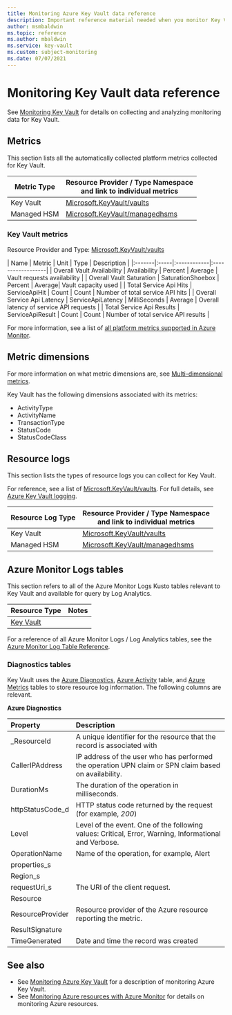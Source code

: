 ```yaml
---
title: Monitoring Azure Key Vault data reference 
description: Important reference material needed when you monitor Key Vault 
author: msmbaldwin  
ms.topic: reference
ms.author: mbaldwin
ms.service: key-vault
ms.custom: subject-monitoring
ms.date: 07/07/2021
---
```


# Monitoring Key Vault data reference

See [Monitoring Key Vault](monitor-key-vault.md) for details on collecting and analyzing monitoring data for Key Vault.

## Metrics


This section lists all the automatically collected platform metrics collected for Key Vault.  

|Metric Type | Resource Provider / Type Namespace<br/> and link to individual metrics |
|-------|-----|
| Key Vault | [Microsoft.KeyVault/vaults](/azure-monitor/essentials/metrics-supported#microsoftkeyvaultvaults) |
| Managed HSM | [Microsoft.KeyVault/managedhsms](/azure-monitor/platform/resource-logs-categories.#microsoftkeyvaultmanagedhsms) 

### Key Vault metrics

Resource Provider and Type: [Microsoft.KeyVault/vaults](/azure-monitor/essentials/metrics-supported#microsoftkeyvaultvaults)

| Name | Metric | Unit | Type | Description |
|:-------|:-----|:------------|:------------------|
| Overall Vault Availability | Availability      | Percent    | Average | Vault requests availability            | 
| Overall Vault Saturation | SaturationShoebox | Percent | Average| Vault capacity used | 
| Total Service Api Hits | ServiceApiHit | Count | Count | Number of total service API hits |
| Overall Service Api Latency | ServiceApiLatency | MilliSeconds | Average | Overall latency of service API requests |
| Total Service Api Results | ServiceApiResult | Count | Count | Number of total service API results |

For more information, see a list of [all platform metrics supported in Azure Monitor](/azure-monitor/platform/metrics-supported).

## Metric dimensions

For more information on what metric dimensions are, see [Multi-dimensional metrics](/azure-monitor/platform/data-platform-metrics#multi-dimensional-metrics).

Key Vault has the following dimensions associated with its metrics:

- ActivityType
- ActivityName
- TransactionType
- StatusCode
- StatusCodeClass

## Resource logs

This section lists the types of resource logs you can collect for Key Vault.

For reference, see a list of [Microsoft.KeyVault/vaults](/azure-monitor/essentials/resource-logs-categories#microsoftkeyvaultvaults).  For full details, see [Azure Key Vault logging](logging.md).

|Resource Log Type | Resource Provider / Type Namespace<br/> and link to individual metrics |
|-------|-----|
| Key Vault | [Microsoft.KeyVault/vaults](/azure-monitor/essentials/resource-logs-categories#microsoftkeyvaultmanagedhsms) |
| Managed HSM | [Microsoft.KeyVault/managedhsms](/azure-monitor/essentials/resource-logs-categories#microsoftkeyvaultvaults) 

## Azure Monitor Logs tables

This section refers to all of the Azure Monitor Logs Kusto tables relevant to Key Vault and available for query by Log Analytics. 

|Resource Type | Notes |
|-------|-----|
| [Key Vault](/azure/azure-monitor/reference/tables/tables-resourcetype#key-vaults) | |

For a reference of all Azure Monitor Logs / Log Analytics tables, see the [Azure Monitor Log Table Reference](/azure-monitor/reference/tables/tables-resourcetype).

### Diagnostics tables

Key Vault uses the [Azure Diagnostics](/azure-monitor/reference/tables/azurediagnostics), [Azure Activity](/azure-monitor/reference/tables/azureactivity) table, and [Azure Metrics](/azure-monitor/reference/tables/azuremetrics) tables to store resource log information. The following columns are relevant.

**Azure Diagnostics**

| Property | Description |
|:--- |:---|
| _ResourceId | A unique identifier for the resource that the record is associated with |
| CallerIPAddress | IP address of the user who has performed the operation UPN claim or SPN claim based on availability. |
| DurationMs | The duration of the operation in milliseconds. |
| httpStatusCode_d | HTTP status code returned by the request (for example, *200*) |
| Level | Level of the event. One of the following values: Critical, Error, Warning, Informational and Verbose. |
| OperationName | Name of the operation, for example, Alert |
| properties_s |  |
| Region_s | |
| requestUri_s | The URI of the client request. |
| Resource | |
| ResourceProvider | Resource provider of the Azure resource reporting the metric. |
| ResultSignature | |
| TimeGenerated | Date and time the record was created |

## See also

- See [Monitoring Azure Key Vault](monitor-key-vault.md) for a description of monitoring Azure Key Vault.
- See [Monitoring Azure resources with Azure Monitor](/azure/azure-monitor/insights/monitor-azure-resources) for details on monitoring Azure resources.
